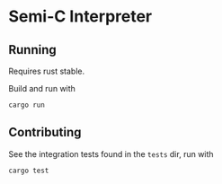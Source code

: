 Semi-C Interpreter
===============



## Running
Requires rust stable.

Build and run with

    cargo run


## Contributing
See the integration tests found in the `tests` dir, run with

    cargo test
